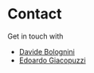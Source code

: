 # Contact

Get in touch with 
- [Davide Bolognini](mailto:davidebolognini7@gmail.com)
- [Edoardo Giacopuzzi](mailto:edoardo.giacopuzzi@fht.org)